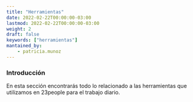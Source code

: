 ```yaml
---
title: "Herramientas"
date: 2022-02-22T00:00:00-03:00
lastmod: 2022-02-22T00:00:00-03:00
weight: 2
draft: false
keywords: ["herramientas"]
mantained_by:
    - patricia.munoz
---
```


### Introducción

En esta sección encontrarás todo lo relacionado a las herramientas que utilizamos en 23people para el trabajo diario.
